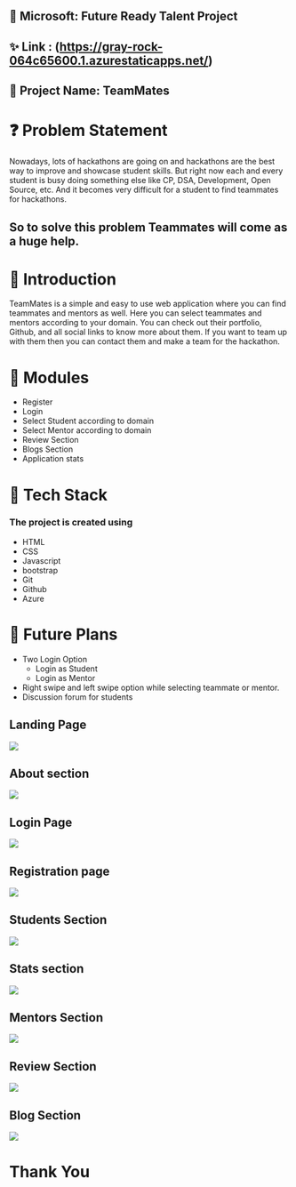 ## :dizzy: Microsoft: Future Ready Talent Project

## ✨ Link : (https://gray-rock-064c65600.1.azurestaticapps.net/)

## :two_women_holding_hands: Project Name: TeamMates

# :question: Problem Statement
Nowadays, lots of hackathons are going on and hackathons are the best way to improve and showcase student skills. But right now each and every student is busy doing something else like CP, DSA, Development, Open Source, etc. And it becomes very difficult for a student to find teammates for hackathons. 

## So to solve this problem Teammates will come as a huge help.

# :star2: Introduction
TeamMates is a simple and easy to use web application where you can find teammates and mentors as well. Here you can select teammates and mentors according to your domain. You can check out their portfolio, Github, and all social links to know more about them. If you want to team up with them then you can contact them and make a team for the hackathon.

# :memo: Modules

- Register
- Login 
- Select Student according to domain
- Select Mentor according to domain
- Review Section
- Blogs Section
- Application stats

# :telescope: Tech Stack

### The project is created using

- HTML
- CSS
- Javascript
- bootstrap
- Git
- Github 
- Azure

# 🚀 Future Plans

- Two Login Option
    - Login as Student
    - Login as Mentor 
- Right swipe and left swipe option while selecting teammate or mentor.
- Discussion forum for students


## Landing Page
![](webapp-images/one.png)


## About section
![](webapp-images/two.png)


## Login Page
![](webapp-images/nine.png)


## Registration page
![](webapp-images/eight.png)


## Students Section
![](webapp-images/three.png)

## Stats section
![](webapp-images/four.png)

## Mentors Section
![](webapp-images/five.png)

## Review Section 
![](webapp-images/six.png)

## Blog Section
![](webapp-images/seven.png)


# Thank You
